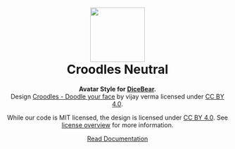 <h1 align="center"><img src="https://dicebear.com/api/croodles/1.svg" width="124" /> <br />Croodles Neutral</h1>
<p align="center">
  <strong>Avatar Style for <a href="https://dicebear.com/">DiceBear</a>.</strong><br />
  Design <a href="https://www.figma.com/community/file/966199982810283152">Croodles - Doodle your face</a> by vijay verma licensed under <a href="https://creativecommons.org/licenses/by/4.0/">CC BY 4.0</a>.
</p>

<p align="center">
  While our code is MIT licensed, the design is licensed under
  <a href="https://creativecommons.org/licenses/by/4.0/">CC BY 4.0</a>. See <a href="https://dicebear.com/licenses">license overview</a>
  for more information.
</p>

<p align="center">
  <a href="https://dicebear.com/styles/croodles-neutral">
    Read Documentation
  </a>
</p>
